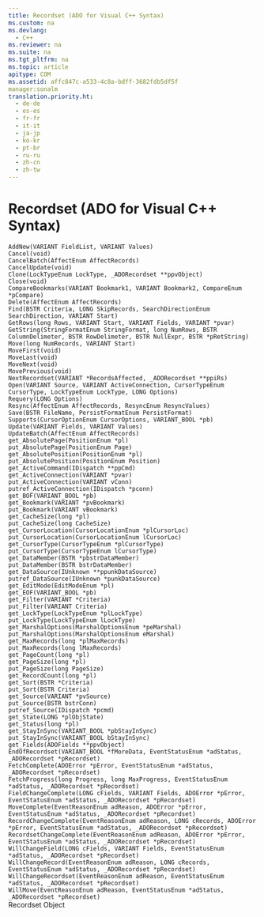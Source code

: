 ```yaml
---
title: Recordset (ADO for Visual C++ Syntax)
ms.custom: na
ms.devlang: 
  - C++
ms.reviewer: na
ms.suite: na
ms.tgt_pltfrm: na
ms.topic: article
apitype: COM
ms.assetid: affc847c-a533-4c8a-bdff-3682fdb5df5f
manager:sonalm
translation.priority.ht: 
  - de-de
  - es-es
  - fr-fr
  - it-it
  - ja-jp
  - ko-kr
  - pt-br
  - ru-ru
  - zh-cn
  - zh-tw
---
```

# Recordset (ADO for Visual C++ Syntax)
<?xml version="1.0" encoding="utf-8"?>
<developerReferenceWithoutSyntaxDocument xmlns="http://ddue.schemas.microsoft.com/authoring/2003/5" xmlns:xlink="http://www.w3.org/1999/xlink" xmlns:xsi="http://www.w3.org/2001/XMLSchema-instance" xsi:schemaLocation="http://ddue.schemas.microsoft.com/authoring/2003/5 http://dduestorage.blob.core.windows.net/ddueschema/developer.xsd">
  <introduction />
  <section>
    <title>Methods</title>
    <content>
      <code>AddNew(VARIANT FieldList, VARIANT Values)
Cancel(void)
CancelBatch(AffectEnum AffectRecords)
CancelUpdate(void)
Clone(LockTypeEnum LockType, _ADORecordset **ppvObject)
Close(void)
CompareBookmarks(VARIANT Bookmark1, VARIANT Bookmark2, CompareEnum *pCompare)
Delete(AffectEnum AffectRecords)
Find(BSTR Criteria, LONG SkipRecords, SearchDirectionEnum SearchDirection, VARIANT Start)
GetRows(long Rows, VARIANT Start, VARIANT Fields, VARIANT *pvar)
GetString(StringFormatEnum StringFormat, long NumRows, BSTR ColumnDelimeter, BSTR RowDelimeter, BSTR NullExpr, BSTR *pRetString)
Move(long NumRecords, VARIANT Start)
MoveFirst(void)
MoveLast(void)
MoveNext(void)
MovePrevious(void)
NextRecordset(VARIANT *RecordsAffected, _ADORecordset **ppiRs)
Open(VARIANT Source, VARIANT ActiveConnection, CursorTypeEnum CursorType, LockTypeEnum LockType, LONG Options)
Requery(LONG Options)
Resync(AffectEnum AffectRecords, ResyncEnum ResyncValues)
Save(BSTR FileName, PersistFormatEnum PersistFormat)
Supports(CursorOptionEnum CursorOptions, VARIANT_BOOL *pb)
Update(VARIANT Fields, VARIANT Values)
UpdateBatch(AffectEnum AffectRecords)</code>
    </content>
  </section>
  <section>
    <title>Properties</title>
    <content>
      <code>get_AbsolutePage(PositionEnum *pl)
put_AbsolutePage(PositionEnum Page)
get_AbsolutePosition(PositionEnum *pl)
put_AbsolutePosition(PositionEnum Position)
get_ActiveCommand(IDispatch **ppCmd)
get_ActiveConnection(VARIANT *pvar)
put_ActiveConnection(VARIANT vConn)
putref_ActiveConnection(IDispatch *pconn)
get_BOF(VARIANT_BOOL *pb)
get_Bookmark(VARIANT *pvBookmark)
put_Bookmark(VARIANT vBookmark)
get_CacheSize(long *pl)
put_CacheSize(long CacheSize)
get_CursorLocation(CursorLocationEnum *plCursorLoc)
put_CursorLocation(CursorLocationEnum lCursorLoc)
get_CursorType(CursorTypeEnum *plCursorType)
put_CursorType(CursorTypeEnum lCursorType)
get_DataMember(BSTR *pbstrDataMember)
put_DataMember(BSTR bstrDataMember)
get_DataSource(IUnknown **ppunkDataSource)
putref_DataSource(IUnknown *punkDataSource)
get_EditMode(EditModeEnum *pl)
get_EOF(VARIANT_BOOL *pb)
get_Filter(VARIANT *Criteria)
put_Filter(VARIANT Criteria)
get_LockType(LockTypeEnum *plLockType)
put_LockType(LockTypeEnum lLockType)
get_MarshalOptions(MarshalOptionsEnum *peMarshal)
put_MarshalOptions(MarshalOptionsEnum eMarshal)
get_MaxRecords(long *plMaxRecords)
put_MaxRecords(long lMaxRecords)
get_PageCount(long *pl)
get_PageSize(long *pl)
put_PageSize(long PageSize)
get_RecordCount(long *pl)
get_Sort(BSTR *Criteria)
put_Sort(BSTR Criteria)
get_Source(VARIANT *pvSource)
put_Source(BSTR bstrConn)
putref_Source(IDispatch *pcmd)
get_State(LONG *plObjState)
get_Status(long *pl)
get_StayInSync(VARIANT_BOOL *pbStayInSync)
put_StayInSync(VARIANT_BOOL bStayInSync)
get_Fields(ADOFields **ppvObject)</code>
    </content>
  </section>
  <section>
    <title>Events</title>
    <content>
      <code>EndOfRecordset(VARIANT_BOOL *fMoreData, EventStatusEnum *adStatus, _ADORecordset *pRecordset)
FetchComplete(ADOError *pError, EventStatusEnum *adStatus, _ADORecordset *pRecordset)
FetchProgress(long Progress, long MaxProgress, EventStatusEnum *adStatus, _ADORecordset *pRecordset)
FieldChangeComplete(LONG cFields, VARIANT Fields, ADOError *pError, EventStatusEnum *adStatus, _ADORecordset *pRecordset)
MoveComplete(EventReasonEnum adReason, ADOError *pError, EventStatusEnum *adStatus, _ADORecordset *pRecordset)
RecordChangeComplete(EventReasonEnum adReason, LONG cRecords, ADOError *pError, EventStatusEnum *adStatus, _ADORecordset *pRecordset)
RecordsetChangeComplete(EventReasonEnum adReason, ADOError *pError, EventStatusEnum *adStatus, _ADORecordset *pRecordset)
WillChangeField(LONG cFields, VARIANT Fields, EventStatusEnum *adStatus, _ADORecordset *pRecordset)
WillChangeRecord(EventReasonEnum adReason, LONG cRecords, EventStatusEnum *adStatus, _ADORecordset *pRecordset)
WillChangeRecordset(EventReasonEnum adReason, EventStatusEnum *adStatus, _ADORecordset *pRecordset)
WillMove(EventReasonEnum adReason, EventStatusEnum *adStatus, _ADORecordset *pRecordset)</code>
    </content>
  </section>
  <relatedTopics>
<link xlink:href="ede1415f-c3df-4cc5-a05b-2576b2b84b60">Recordset Object</link>
</relatedTopics>
</developerReferenceWithoutSyntaxDocument>